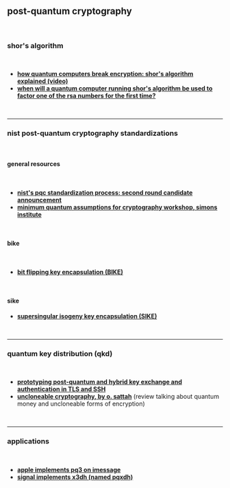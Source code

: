 ## post-quantum cryptography

<br>

### shor's algorithm

<br>

* **[how quantum computers break encryption: shor's algorithm explained (video)](https://www.youtube.com/watch?v=lvTqbM5Dq4Q&t=160s)**
* **[when will a quantum computer running shor's algorithm be used to factor one of the rsa numbers for the first time?](https://www.metaculus.com/questions/3684/when-will-a-quantum-computer-running-shors-algorithm-or-a-similar-one-be-used-to-factor-one-of-the-rsa-numbers-for-the-first-time/)**

<br>

----

### nist post-quantum cryptography standardizations

<br>

#### general resources

<br>

* **[nist's pqc standardization process: second round candidate announcement](https://csrc.nist.gov/news/2019/pqc-standardization-process-2nd-round-candidates)**
* **[minimum quantum assumptions for cryptography workshop, simons institute](https://www.youtube.com/playlist?list=PLgKuh-lKre12DNtplRAQIwbJf_46HSMfB)**

<br>

#### bike

<br>

* **[bit flipping key encapsulation (BIKE)](https://bikesuite.org/)**

<br>

#### sike

* **[supersingular isogeny key encapsulation (SIKE)](https://sike.org/)**

<br>

---- 

### quantum key distribution (qkd)

<br>

* **[prototyping post-quantum and hybrid key exchange and authentication in TLS and SSH](https://openquantumsafe.org/papers/NISTPQC-CroPaqSte19.pdf)**
* **[uncloneable cryptography, by o. sattah](https://arxiv.org/pdf/2210.14265)** (review talking about quantum money and uncloneable forms of encryption)

<br>

----

### applications

<br>

* **[apple implements pq3 on imessage](https://security.apple.com/blog/imessage-pq3/)**
* **[signal implements x3dh (named pqxdh)](https://signal.org/blog/pqxdh/)**
